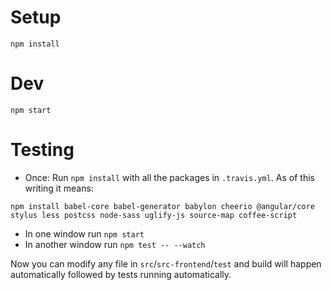 # Setup
`npm install`

# Dev
`npm start`

# Testing
* Once: Run `npm install` with all the packages in `.travis.yml`. As of this writing it means: 

```
npm install babel-core babel-generator babylon cheerio @angular/core stylus less postcss node-sass uglify-js source-map coffee-script
```

* In one window run `npm start`
* In another window run `npm test -- --watch`

Now you can modify any file in `src`/`src-frontend`/`test` and build will happen automatically followed by tests running automatically.
